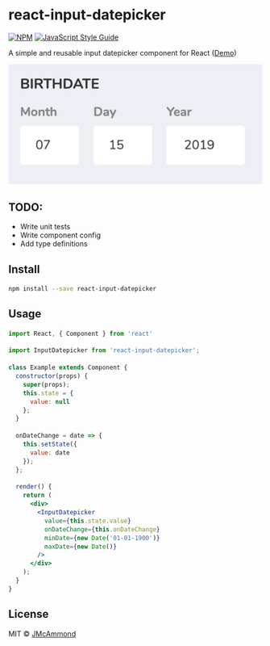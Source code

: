 # react-input-datepicker

> 

[![NPM](https://img.shields.io/npm/v/react-input-datepicker.svg)](https://www.npmjs.com/package/react-input-datepicker) [![JavaScript Style Guide](https://img.shields.io/badge/code_style-standard-brightgreen.svg)](https://standardjs.com)

A simple and reusable input datepicker component for React ([Demo](https://jeffmcammond.com/react-input-datepicker/))

![Input Datepicker](https://github.com/jmcammond/react-input-datepicker/raw/master/example/assets/input-datepicker.png "Input Datepicker")

## TODO:
  - Write unit tests
  - Write component config
  - Add type definitions

## Install

```bash
npm install --save react-input-datepicker
```

## Usage

```jsx
import React, { Component } from 'react'

import InputDatepicker from 'react-input-datepicker';

class Example extends Component {
  constructor(props) {
    super(props);
    this.state = {
      value: null
    };
  }

  onDateChange = date => {
    this.setState({
      value: date
    });
  };

  render() {
    return (
      <div>
        <InputDatepicker
          value={this.state.value}
          onDateChange={this.onDateChange}
          minDate={new Date('01-01-1900')}
          maxDate={new Date()}
        />
      </div>
    );
  }
}
```

## License

MIT © [JMcAmmond](https://github.com/JMcAmmond)

